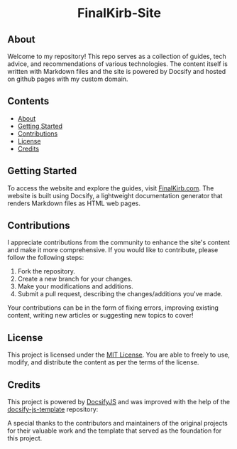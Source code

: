 <div align="center">

# FinalKirb-Site

</div>

## About

Welcome to my repository! This repo serves as a collection of guides, tech advice, and recommendations of various technologies. The content itself is written with Markdown files and the site is powered by Docsify and hosted on github pages with my custom domain.

## Contents

- [About](#about)
- [Getting Started](#getting-started)
- [Contributions](#contributions)
- [License](#license)
- [Credits](#credits)

## Getting Started

To access the website and explore the guides, visit [FinalKirb.com](https://finalkirb.com). The website is built using Docsify, a lightweight documentation generator that renders Markdown files as HTML web pages.

## Contributions

I appreciate contributions from the community to enhance the site's content and make it more comprehensive. If you would like to contribute, please follow the following steps:

1. Fork the repository.
2. Create a new branch for your changes.
3. Make your modifications and additions.
4. Submit a pull request, describing the changes/additions you've made.

Your contributions can be in the form of fixing errors, improving existing content, writing new articles or suggesting new topics to cover!

## License

This project is licensed under the [MIT License](LICENSE). You are able to freely to use, modify, and distribute the content as per the terms of the license.

## Credits

This project is powered by [DocsifyJS](https://docsify.js.org) and was improved with the help of the [docsify-js-template](https://github.com/MichaelCurrin/docsify-js-template) repository:

A special thanks to the contributors and maintainers of the original projects for their valuable work and the template that served as the foundation for this project.
